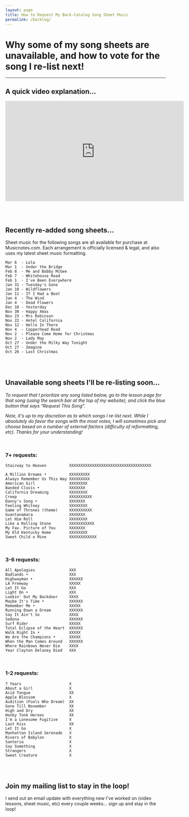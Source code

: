 ```yaml
---
layout: page
title: How to Request My Back-Catalog Song Sheet Music
permalink: /backlog/
---
```


<h1>Why some of my song sheets are unavailable, and how to vote for the song I re-list next!</h1>

<hr />

<h2>A quick video explanation...</h2>

<iframe width="560" height="315" src="https://www.youtube.com/embed/LlmYxrMCRHE" frameborder="0" allow="accelerometer; autoplay; encrypted-media; gyroscope; picture-in-picture" allowfullscreen></iframe>

<br /><br />

<h2>Recently re-added song sheets...</h2>

Sheet music for the following songs are all available for purchase at Musicnotes.com. Each arrangement is officially licensed & legal, and also uses my latest sheet music formatting.

    Mar 6  - Lola
    Mar 1  - Under the Bridge
    Feb 8  - Me and Bobby McGee
    Feb 7  - Whitehouse Road
    Feb 1  - I've Been Everywhere
    Jan 31 - Tuesday's Gone
    Jan 18 - Wildflowers
    Jan 11 - If I Had a Boat
    Jan 4  - The Wind
    Jan 4  - Dead Flowers
    Dec 10 - Yesterday
    Nov 30 - Happy Xmas
    Nov 23 - Mrs Robinson
    Nov 22 - Hotel California
    Nov 12 - Hello In There
    Nov 4  - Copperhead Road
    Nov 2  - Please Come Home for Christmas
    Nov 2  - Lady May
    Oct 27 - Under the Milky Way Tonight
    Oct 27 - Imagine
    Oct 26 - Last Christmas

<br /><br />

<h2>Unavailable song sheets I'll be re-listing soon...</h2>

<p><em>To request that I prioritize any song listed below, go to the lesson page for that song (using the search bar at the top of my website), and click the blue button that says "Request This Song".</em></p>

<p><em>Note, it's up to my discretion as to which songs I re-list next. While I absolutely do favor the songs with the most votes, I will sometimes pick and choose based on a number of external factors (difficulty of reformatting, etc). Thanks for your understanding!</em></p>

<br />

<h3>7+ requests:</h3>

    Stairway to Heaven          XXXXXXXXXXXXXXXXXXXXXXXXXXXXXXXXXXXX

    A Million Dreams •          XXXXXXXXX
    Always Remember Us This Way XXXXXXXXX
    American Girl               XXXXXXXX
    Banded Clovis •             XXXXXXX
    California Dreaming         XXXXXXXX
    Creep                       XXXXXXXXXX
    Danny's Song •              XXXXXXX
    Feeling Whitney             XXXXXXXX
    Game of Thrones (theme)     XXXXXXXXXX
    Guantanamara                XXXXXXX
    Let Him Roll                XXXXXXXX
    Like a Rolling Stone        XXXXXXXXXXX
    My Fav. Picture of You      XXXXXXX
    My Old Kentucky Home        XXXXXXXX
    Sweet Child o Mine          XXXXXXXXXXXX

<br />
<h3>3-6 requests:</h3>

    All Apologies               XXX
    Badlands •                  XXX
    Highwayman •                XXXXXX
    LA Freeway                  XXXXX
    Let It Go                   XXX
    Light On •                  XXX
    Lookin' Out My Backdoor     XXXX
    Maybe It's Time •           XXXXXX
    Remember Me •               XXXXX
    Running Down a Dream        XXXXXX
    Say It Ain't So             XXXX
    Sedona                      XXXXXX
    Surf Rider                  XXXXX
    Total Eclipse of the Heart  XXXXXX
    Walk Right In •             XXXXX
    We Are the Champions •      XXXXX
    When the Man Comes Around   XXXXXX
    Where Rainbows Never Die    XXXX
    Year Clayton Delaney Died   XXX

<br />
<h3>1-2 requests:</h3>

    7 Years                     X
    About a Girl                X
    Acid Tongue                 XX
    Apple Blossom               X
    Audition (Fools Who Dream)  XX
    Gone Till November          XX
    High and Dry                XX
    Honky Tonk Heroes           XX
    I'm a Lonesome Fugitive     X
    Last Kiss                   XX
    Let It Go                   X
    Manhattan Island Serenade   X
    Rivers of Babylon           X
    Santeria                    X  
    Say Something               X
    Strangers                   X
    Sweet Creature              X

<br /><br />

<h2>Join my mailing list to stay in the loop!</h2>
<p>I send out an email update with everything new I've worked on (video lessons, sheet music, etc) every couple weeks... sign up and stay in the loop!</p>
<script async data-uid="200aea9186" src="https://songnotes.ck.page/200aea9186/index.js"></script>
